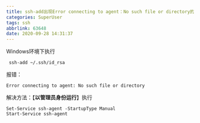 ```yaml
---
title: ssh-add出现Error connecting to agent：No such file or directory的解决方法
categories: SuperUser
tags: ssh
abbrlink: 63648
date: 2020-09-28 14:31:37
---
```


Windows环境下执行

```
 ssh-add ~/.ssh/id_rsa
```

报错：

```
Error connecting to agent: No such file or directory
```

解决方法：【**以管理员身份运行**】执行

```
Set-Service ssh-agent -StartupType Manual
Start-Service ssh-agent
```